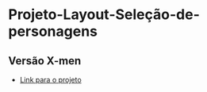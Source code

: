 # Projeto-Layout-Seleção-de-personagens

## Versão X-men

- <a target="_blank"  href="https://projeto-x-men-tau.vercel.app" rel="noreferrer noopener nofollow">Link para o projeto</a>
  <img src="./README-imgs/print-x-men.png" alt="" />

